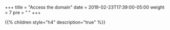 +++
title = "Access the domain"
date = 2019-02-23T17:39:00-05:00
weight = 7
pre = "<b> </b>"
+++

{{% children style="h4" description="true" %}}
